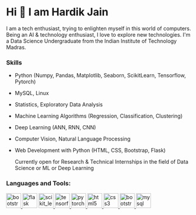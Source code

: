 #                                                         Hi 👋 I am Hardik Jain

I am a tech enthusiast, trying to enlighten myself in this world of computers. Being an AI & technology enthusiast, I love to explore new technologies. I'm a Data Science Undergraduate from the Indian Institute of Technology Madras.


### Skills
* Python (Numpy, Pandas, Matplotlib, Seaborn, ScikitLearn, Tensorflow, Pytorch)
* MySQL, Linux
* Statistics, Exploratory Data Analysis
* Machine Learning Algorithms (Regression, Classification, Clustering)
* Deep Learning (ANN, RNN, CNN)
* Computer Vision, Natural Language Processing
* Web Development with Python (HTML, CSS, Bootstrap, Flask)
  
  Currently open for Research & Technical Internships in the field of Data Science or ML or Deep Learning

<h3 align="left">Languages and Tools:</h3>
<p align="left">
          <a href="https://www.python.org" target="_blank"> <img src="https://www.svgrepo.com/show/452091/python.svg"
                alt="bootstrap" width="40" height="40" /> </a> 
           <a href="https://flask.palletsprojects.com/" target="_blank">
            <img src="https://www.vectorlogo.zone/logos/pocoo_flask/pocoo_flask-icon.svg" alt="flask" width="40" height="40" /></a>
        <a href="https://scikit-learn.org/" target="_blank"> <img
            src="https://upload.wikimedia.org/wikipedia/commons/0/05/Scikit_learn_logo_small.svg" alt="scikit_learn"
            width="40" height="40" /> </a>
        <a href="https://www.tensorflow.org" target="_blank"> <img
            src="https://www.vectorlogo.zone/logos/tensorflow/tensorflow-icon.svg" alt="tensorflow" width="40"
            height="40" /> </a>
        <a href="https://pytorch.org/" target="_blank"> <img
            src="https://www.vectorlogo.zone/logos/pytorch/pytorch-icon.svg" alt="pytorch" width="40" height="40" />
        </a>
        <a href="https://www.w3.org/html/" target="_blank"> <img
            src="https://www.svgrepo.com/show/452228/html-5.svg"
            alt="html5" width="40" height="40" /> </a>
        <a href="https://www.w3schools.com/css/" target="_blank">
            <img src="https://www.svgrepo.com/show/452185/css-3.svg"
                alt="css3" width="40" height="40" /> </a>                 
        <a href="https://getbootstrap.com" target="_blank"> <img
            src="https://getbootstrap.com/docs/5.3/assets/brand/bootstrap-logo-shadow.png"
            alt="bootstrap" width="40" height="40" /> </a>
        <a href="https://www.mysql.com" target="_blank"> <img
            src="https://www.svgrepo.com/show/508802/dbs-mysql.svg"
            alt="mysql" width="40" height="40" /> </a>

</p>
